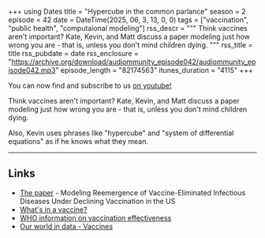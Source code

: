+++
using Dates
title = "Hypercube in the common parlance"
season = 2
episode = 42
date = DateTime(2025, 06, 3, 13, 0, 0)
tags = ["vaccination", "public health", "computaional modeling"]
rss_descr = """
Think vaccines aren't important?
Kate, Kevin, and Matt discuss a paper modeling just how wrong you are - 
that is, unless you don't mind children dying.
"""
rss_title = title
rss_pubdate = date
rss_enclosure = "https://archive.org/download/audiommunity_episode042/audiommunity_episode042.mp3"
episode_length = "82174563"
itunes_duration = "4115"
+++

You can now find and subscribe to us [on youtube!](https://youtube.com/@audiommunity)

Think vaccines aren't important?
Kate, Kevin, and Matt discuss a paper modeling just how wrong you are - 
that is, unless you don't mind children dying.

Also, Kevin uses phrases like "hypercube" and "system of differential equations"
as if he knows what they mean.

---

## Links

- [The paper](https://doi.org/10.1001/jama.2025.6495) - Modeling Reemergence of Vaccine-Eliminated Infectious Diseases Under Declining Vaccination in the US
- [What's in a vaccine?](https://www.who.int/news-room/feature-stories/detail/how-are-vaccines-developed)
- [WHO information on vaccination effectiveness](https://www.who.int/news-room/feature-stories/detail/vaccine-efficacy-effectiveness-and-protection)
- [Our world in data - Vaccines](https://ourworldindata.org/vaccination)
